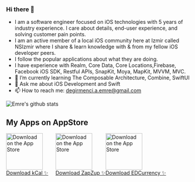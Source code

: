 ### Hi there 👋

- I am a software engineer focused on iOS technologies with 5 years of industry experience. I care about details, end-user experience, and solving customer pain points. 
- I am an active member of a local iOS community here at Izmir called NSIzmir where I share & learn knowledge with & from my fellow iOS developer peers.
- I follow the popular applications about what they are doing.
- I have experience with Realm, Core Data, Core Locations,Firebase, Facebook iOS SDK, Restful APIs, SnapKit, Moya, MapKit, MVVM, MVC. 
- 🌱 I’m currently learning The Composable Architecture, Combine, SwiftUI
- 💬 Ask me about iOS Development and Swift
- 📫 How to reach me: degirmenci.a.emre@gmail.com

![Emre's github stats](https://github-readme-stats.vercel.app/api?username=emrdgrmnci&show_icons=true&line_height=30)

## My Apps on AppStore
<div style="display: flex;">
    <div>
        <a href="https://apps.apple.com/us/app/kcalapp/id1637391298">
            <img src="https://www.apple.com/v/app-store/b/images/overview/icon_appstore__ev0z770zyxoy_small_2x.png" alt="Download on the App Store" width="100"/>
            <br>
            Download kCal ✨
        </a>
    </div>
    <div style="margin-left: 20px;">
        <a href="https://apps.apple.com/us/app/zapzup/id1617523640">
            <img src="https://www.apple.com/v/app-store/b/images/overview/icon_appstore__ev0z770zyxoy_small_2x.png" alt="Download on the App Store" width="100"/>
            <br>
            Download ZapZup ✨
        </a>
    </div>
  <div>
        <a href="https://apps.apple.com/us/app/edcurrency/id1616415209">
            <img src="https://www.apple.com/v/app-store/b/images/overview/icon_appstore__ev0z770zyxoy_small_2x.png" alt="Download on the App Store" width="100"/>
            <br>
            Download EDCurrency ✨
        </a>
    </div>
</div>
